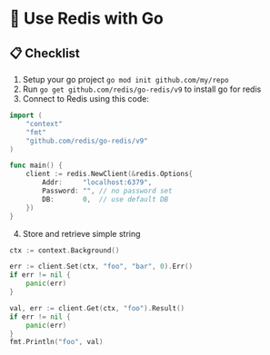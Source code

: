 # 🚀 Use Redis with Go

## 📋 Checklist

1. Setup your go project `go mod init github.com/my/repo`
2. Run `go get github.com/redis/go-redis/v9` to install go for redis
3. Connect to Redis using this code:

```Go
import (
	"context"
	"fmt"
	"github.com/redis/go-redis/v9"
)

func main() {
    client := redis.NewClient(&redis.Options{
        Addr:	  "localhost:6379",
        Password: "", // no password set
        DB:		  0,  // use default DB
    })
}
```

4. Store and retrieve simple string

```Go
ctx := context.Background()

err := client.Set(ctx, "foo", "bar", 0).Err()
if err != nil {
    panic(err)
}

val, err := client.Get(ctx, "foo").Result()
if err != nil {
    panic(err)
}
fmt.Println("foo", val)
```
